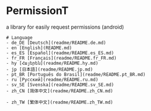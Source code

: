 # PermissionT
a library for easily request permissions (android)



```
# Language
- de_DE [Deutsch](readme/README.de.md)
- en [English](README.md)
- es_ES [Español](readme/README.es_ES.md)
- fr_FR [Français](readme/README.fr_FR.md)
- hy [Հայերեն](readme/README.hy.md)
- jp [日本語](readme/README.jp.md)
- pt_BR [Português do Brasil](readme/README.pt_BR.md)
- ru [Русский](readme/README.ru.md)
- sv_SE [Svenska](readme/README.sv_SE.md)
- zh_CN [简体中文](readme/README.zh_CN.md)

- zh_TW [繁体中文](readme/README.zh_TW.md)
```



